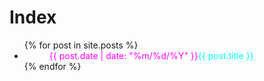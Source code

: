 # Index
<style>
  a { color: cyan;
outline: none;
text-decoration: none}
a:hover { border-bottom: 1px solid;
background: green}
   .tab {
            display: inline-block;
            margin-left: 40px;
    </style>

<ul>
  {% for post in site.posts %}
    <li>
      <a href="/EvoAgent/{{ post.url }}"><span style="color:magenta" class="tab">{{ post.date | date: "%m/%d/%Y" }}</span>{{ post.title }}</a>
    </li>
  {% endfor %}
</ul>
